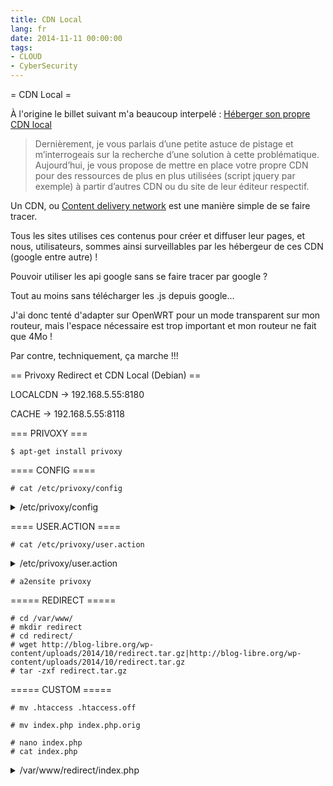 ```yaml
---
title: CDN Local
lang: fr
date: 2014-11-11 00:00:00
tags: 
- CLOUD
- CyberSecurity
---
```


= CDN Local =

À l'origine le billet suivant m'a beaucoup interpelé :
[Héberger son propre CDN local](http://blog-libre.org/index.php/post/2014/10/29/heberger-son-propre-cdn-local)

<blockquote>
Dernièrement, je vous parlais d’une petite astuce de pistage et m’interrogeais sur la recherche d’une solution à cette problématique.
Aujourd’hui, je vous propose de mettre en place votre propre CDN pour des ressources de plus en plus utilisées (script jquery par exemple) à partir d’autres CDN ou du site de leur éditeur respectif.
</blockquote>

Un CDN, ou [Content delivery network](https://fr.wikipedia.org/wiki/Content_delivery_network) est une manière simple de se faire tracer.

Tous les sites utilises ces contenus pour créer et diffuser leur pages, et nous, utilisateurs, sommes ainsi surveillables par les hébergeur de ces CDN (google entre autre) !

Pouvoir utiliser les api google sans se faire tracer par google ?

Tout au moins sans télécharger les .js depuis google…

J'ai donc tenté d'adapter sur OpenWRT pour un mode transparent sur mon routeur, mais l'espace nécessaire est trop important et mon routeur ne fait que 4Mo !

Par contre, techniquement, ça marche !!!

== Privoxy Redirect et CDN Local (Debian) ==

LOCALCDN → 192.168.5.55:8180

CACHE → 192.168.5.55:8118

=== PRIVOXY ===

```
$ apt-get install privoxy
```

==== CONFIG ====

```
# cat /etc/privoxy/config
```

<details>
  <summary>/etc/privoxy/config</summary>
```
confdir /etc/privoxy
logdir /var/log/privoxy/
filterfile default.filter
logfile privoxy.log
actionsfile match-all.action # Actions that are applied to all sites and maybe overruled later on.
actionsfile default.action   # Main actions file
actionsfile user.action   # User customizations
##listen-address  127.0.0.1:8118
listen-address    192.168.5.55:8118
toggle  1
enable-remote-toggle  1
enable-remote-http-toggle  0
enable-edit-actions 1
enforce-blocks 0
buffer-limit 4096
forwarded-connect-retries  0
##accept-intercepted-requests 0
# We will be doing intercepting proxying
accept-intercepted-requests 1
allow-cgi-request-crunching 0
split-large-forms 0
keep-alive-timeout 300
socket-timeout 300
permit-access  192.168.1.0/24
debug   1    # show each GET/POST/CONNECT request
debug   128  # show redirects
debug   4096 # Startup banner and warning
debug   8192 # Errors - *we highly recommended enabling this*
#admin-address privoxy-admin@example.com
#proxy-info-url http://www.example.com/proxy-service.html
```
</details>

==== USER.ACTION ====

```
# cat /etc/privoxy/user.action
```

<details>
  <summary>/etc/privoxy/user.action</summary>
```
#####
##
## LOCAL CDN PROXY
##
#####

# Redirect remote requests to the local version delivered localhost
{ +redirect{s@^http:/[^(.*)]@http://192.168.5.55:8180/index.php?q=$1@} }

# AngularJS
ajax.googleapis.com/ajax/libs/angularjs/[0-9\.]*/angular.min.js

# Dojo
ajax.googleapis.com/ajax/libs/dojo/[0-9\.]*/dojo/dojo.js

# Ext Core
ajax.googleapis.com/ajax/libs/ext\-core/[0-9\.]*/ext\-core.js

# Jquery
ajax.googleapis.com/ajax/libs/jquery/[0-9\.]*/jquery(.min)?.js.*
ajax.aspnetcdn.com/ajax/jQuery/jquery-[0-9\.]*(.min)?.js
cdn.jsdelivr.net/jquery/([0-9\.]*)/jquery(-[0-9\.]*)?(.min)?.js
cdnjs.cloudflare.com/ajax/libs/jquery/[0-9\.]*\-?(rc|beta)?[0-9]?/jquery(.min)?.js

# MooTools
ajax.googleapis.com/ajax/libs/mootools/[0-9\.]*/mootools-yui-compressed.js

# Prototype
ajax.googleapis.com/ajax/libs/prototype/[0-9\.]*/prototype.js

# script.aculo.us
ajax.googleapis.com/ajax/libs/scriptaculous/[0-9\.]*/scriptaculous.js

# SWFObject
ajax.googleapis.com/ajax/libs/swfobject/[0-9\.]*/swfobject.js
cdnjs.cloudflare.com/ajax/libs/swfobject/[0-9\.]*/swfobject.js

# three.js
ajax.googleapis.com/ajax/libs/threejs/r[0-9]*/three.min.js
cdn.jsdelivr.net/threejs/r[0-9]*/three.min.js
cdnjs.cloudflare.com/ajax/libs/three.js/r[0-9]*/three(.min)?.js

# Web Font Loader
ajax.googleapis.com/ajax/libs/webfont/[0-9\.]*/webfont.js
```
</details>

```
# service privoxy restart
```

==== apache2 ====

```
$ apt-get install apache2
$ apt-get install php5-cgi
$ apt-get install php5-curl
```

===== LOCAL CDN =====

```
# cat /etc/apache2/ports.conf
```

```
NameVirtualHost *:8180
Listen 8180
```

```
# cat /etc/apache2/sites-available/privoxy
```

<details>
  <summary>/etc/apache2/sites-available/privoxy</summary>
```
<VirtualHost *:8180>
    ServerAdmin webmaster@localhost

    DocumentRoot /var/www/redirect
    <Directory />
   Options FollowSymLinks
        AllowOverride None
    </Directory>
    <Directory /var/www/redirect>
        Options Indexes FollowSymLinks MultiViews
        AllowOverride None
        Order allow,deny
        allow from all
    </Directory>

    ScriptAlias /cgi-bin/ /usr/lib/cgi-bin/
    <Directory "/usr/lib/cgi-bin">
        AllowOverride None
        Options +ExecCGI -MultiViews +SymLinksIfOwnerMatch
        Order allow,deny
        Allow from all
    </Directory>

    ErrorLog ${APACHE_LOG_DIR}/privoxy_error.log

    # Possible values include: debug, info, notice, warn, error, crit,
    # alert, emerg.
    LogLevel warn

    CustomLog ${APACHE_LOG_DIR}/privoxy_access.log combined
</VirtualHost>
```
</details>

```
# a2ensite privoxy
```

===== REDIRECT =====

```
# cd /var/www/
# mkdir redirect
# cd redirect/
# wget http://blog-libre.org/wp-content/uploads/2014/10/redirect.tar.gz|http://blog-libre.org/wp-content/uploads/2014/10/redirect.tar.gz
# tar -zxf redirect.tar.gz
```

===== CUSTOM =====

```
# mv .htaccess .htaccess.off
```

```
# mv index.php index.php.orig
```

```
# nano index.php
# cat index.php
```

<details>
  <summary>/var/www/redirect/index.php</summary>
```
<?php

//echo '<pre>'.print_r($_SERVER, true).'</pre>';
//die();

// Adresse comunne pour toutes nos redirections
$mainUrl = 'http://'.$_SERVER['SERVER_NAME'].':'.$_SERVER['SERVER_PORT'];

// On rajoute 'http:/' devant l'adresse passée par Privoxy
// Pour déterminer l'url de la ressource que l'on redirige
$requestedUrl = 'http:/'.str_replace('index.php?q=','',$_SERVER['REQUEST_URI']);

// Liste des différents cdn supportés avec leur modèle d'url
$angularjsPatterns = include('patterns/angularjs.php');
$dojoPatterns = include('patterns/dojo.php');
$extcorePatterns = include('patterns/extcore.php');
$jqueryPatterns = include('patterns/jquery.php');
$mootoolsPatterns = include('patterns/mootools.php');
$prototypePatterns = include('patterns/prototype.php');
$scriptaculousPatterns = include('patterns/scriptaculous.php');
$swfobjectPatterns = include('patterns/swfobject.php');
$threejsPatterns = include('patterns/threejs.php');
$webfontPatterns = include('patterns/webfont.php');

/*
Non géré pour le moment, en attente d'une solution viable

jQuery Mobile
    snippet: <link rel="stylesheet" href="//ajax.googleapis.com/ajax/libs/jquerymobile/1.4.3/jquery.mobile.min.css" />
    <script src="//ajax.googleapis.com/ajax/libs/jquerymobile/1.4.3/jquery.mobile.min.js"></script>
    site: http://jquerymobile.com/

jQuery UI
    snippet: <link rel="stylesheet" href="//ajax.googleapis.com/ajax/libs/jqueryui/1.11.2/themes/smoothness/jquery-ui.css" />
    <script src="//ajax.googleapis.com/ajax/libs/jqueryui/1.11.2/jquery-ui.min.js"></script>
    site: http://jqueryui.com/
*/

/* AngularJS
   snippet: <script src="//ajax.googleapis.com/ajax/libs/angularjs/1.2.26/angular.min.js"></script>
   site: http://angularjs.org
*/
if (preg_match('/('.implode('|', $angularjsPatterns).')/i', $requestedUrl, $matches)){
    require_once('classes/angularjs.php');
    $cdn = new Angularjs($matches[2]);
}

/* Dojo
   snippet: <script src="//ajax.googleapis.com/ajax/libs/dojo/1.10.1/dojo/dojo.js"></script>
   site: http://dojotoolkit.org/
*/
if (preg_match('/('.implode('|', $dojoPatterns).')/i', $requestedUrl, $matches)){
    require_once('classes/dojo.php');
    $cdn = new Dojo($matches[2]);
}

/* Ext Core
   snippet: <script src="//ajax.googleapis.com/ajax/libs/ext-core/3.1.0/ext-core.js"></script>
   site: https://www.sencha.com/products/extcore/
*/
if (preg_match('/('.implode('|', $extcorePatterns).')/i', $requestedUrl, $matches)){
    require_once('classes/extcore.php');
    $cdn = new Extcore($matches[2]);
}

/* jQuery
     Marche pour les versions min ou normale => force à télécharger la version min si absente
     snippet: <script src="//ajax.googleapis.com/ajax/libs/jquery/1.11.1/jquery.min.js"></script>
   snippet: <script src="//ajax.googleapis.com/ajax/libs/jquery/2.1.1/jquery.min.js"></script>
   site: http://jquery.com/
*/
if (preg_match('/('.implode('|', $jqueryPatterns).')/i', $requestedUrl, $matches)){
    require_once('classes/jquery.php');
    $cdn = new Jquery($matches[2]);
}

/* MooTools
   snippet: <script src="//ajax.googleapis.com/ajax/libs/mootools/1.5.1/mootools-yui-compressed.js"></script>
   site: http://mootools.net/
*/
if (preg_match('/('.implode('|', $mootoolsPatterns).')/i', $requestedUrl, $matches)){
    require_once('classes/mootools.php');
    $cdn = new Mootools($matches[2]);
}

/* Prototype
   snippet: <script src="//ajax.googleapis.com/ajax/libs/prototype/1.7.2.0/prototype.js"></script>
   site: http://prototypejs.org/
*/
if (preg_match('/('.implode('|', $prototypePatterns).')/i', $requestedUrl, $matches)){
    require_once('classes/prototype.php');
    $cdn = new Prototype($matches[2]);
}

/* script.aculo.us
    snippet: <script src="//ajax.googleapis.com/ajax/libs/scriptaculous/1.9.0/scriptaculous.js"></script>
    site: http://script.aculo.us/
*/
if (preg_match('/('.implode('|', $scriptaculousPatterns).')/i', $requestedUrl, $matches)){
    require_once('classes/scriptaculous.php');
    $cdn = new Scriptaculous($matches[2]);
}

/* SWFObject
   snippet: <script src="//ajax.googleapis.com/ajax/libs/swfobject/2.2/swfobject.js"></script>
   site: http://code.google.com/p/swfobject/
*/
if (preg_match('/('.implode('|', $swfobjectPatterns).')/i', $requestedUrl, $matches)){
    require_once('classes/swfobject.php');
    $cdn = new Swfobject($matches[2]);
}

/* three.js
     Marche pour les versions min ou normale => force à télécharger la version min si absente
   snippet: <script src="//ajax.googleapis.com/ajax/libs/threejs/r67/three.min.js"></script>
   site: http://threejs.org/
*/
if (preg_match('/('.implode('|', $threejsPatterns).')/i', $requestedUrl, $matches)){
    require_once('classes/threejs.php');
    $cdn = new Threejs($matches[2]);
}

/* Web Font Loader
   snippet: <script src="//ajax.googleapis.com/ajax/libs/webfont/1.5.3/webfont.js"></script>
   site: https://github.com/typekit/webfontloader
*/
if (preg_match('/('.implode('|', $webfontPatterns).')/i', $requestedUrl, $matches)){
//echo '<pre>'.print_r($matches, true).'</pre>'; die();
    require_once('classes/webfont.php');
    $cdn = new Webfont($matches[2]);
}

if ($cdn){

    // Fichier local manquant ?
    if (!file_exists($cdn->getFilename())){
    // On télécharge et stocke
   $cdn->get();
    }
    // On redirige vers notre ressource locale
    $requestedUrl = $mainUrl.$cdn->file;

    // On redirige et sort du script
    header("Status: 302 Found", true, 302);
    header("Location: {$requestedUrl}");
}else{
        echo '<pre>';
        echo print_r($_SERVER, true);
        echo "NO MATCH";
        echo $requestedUrl;
        echo $mainURL;
        echo '</pre>';

//        die();
}

?>
```
</details>

```
# chown www-data:www-data -R /var/www/redirect
```

```
# service apache2 restart
```

==== TEST ====

==== LOCAL CDN ====

>> [http://192.168.5.55:8180/index.php](http://192.168.5.55:8180/index.php)

===== PROXY =====

PROXY : 80
192.168.5.55:8118

===== PRIVOXY STATUS =====

>> [http://config.privoxy.org/](http://config.privoxy.org/)

==== DEMO ====

===== ACCESS =====

```
# tail /var/log/apache2/privoxy_access.log
```

<details>
  <summary>/var/log/apache2/privoxy_access.log</summary>
```
192.168.5.55- - [11/Nov/2014:16:36:22 +0100] "GET /index.php?q=ajax.googleapis.com/ajax/libs/swfobject/2.2/swfobject.js HTTP/1.1" 302 384 "-" "Mozilla/5.0 (X11; Linux x86_64; rv:33.0) Gecko/20100101 Firefox/33.0"\\
192.168.5.55- - [11/Nov/2014:16:36:22 +0100] "GET /libs/swfobject/2.2/swfobject.js HTTP/1.1" 404 515 "-" "Mozilla/5.0 (X11; Linux x86_64; rv:33.0) Gecko/20100101 Firefox/33.0"\\
192.168.5.55- - [11/Nov/2014:16:36:22 +0100] "GET /index.php?q=ajax.googleapis.com/ajax/libs/jquery/1.8.2/jquery.min.js HTTP/1.1" 302 384 "-" "Mozilla/5.0 (X11; Linux x86_64; rv:33.0) Gecko/20100101 Firefox/33.0"\\
192.168.5.55- - [11/Nov/2014:16:36:22 +0100] "GET /libs/jquery/1.8.2/jquery.min.js HTTP/1.1" 404 516 "-" "Mozilla/5.0 (X11; Linux x86_64; rv:33.0) Gecko/20100101 Firefox/33.0"\\
192.168.5.55- - [11/Nov/2014:16:36:22 +0100] "GET /index.php?q=ajax.googleapis.com/ajax/libs/swfobject/2.2/swfobject.js HTTP/1.1" 302 383 "-" "Mozilla/5.0 (X11; Linux x86_64; rv:33.0) Gecko/20100101 Firefox/33.0"\\
192.168.5.55- - [11/Nov/2014:16:36:22 +0100] "GET /libs/swfobject/2.2/swfobject.js HTTP/1.1" 404 514 "-" "Mozilla/5.0 (X11; Linux x86_64; rv:33.0) Gecko/20100101 Firefox/33.0"\\
192.168.5.55- - [11/Nov/2014:16:38:05 +0100] "GET /index.php?q=ajax.googleapis.com/ajax/libs/swfobject/2.2/swfobject.js HTTP/1.1" 302 384 "-" "Mozilla/5.0 (X11; Linux x86_64; rv:33.0) Gecko/20100101 Firefox/33.0"\\
192.168.5.55- - [11/Nov/2014:16:38:05 +0100] "GET /libs/swfobject/2.2/swfobject.js HTTP/1.1" 200 4299 "-" "Mozilla/5.0 (X11; Linux x86_64; rv:33.0) Gecko/20100101 Firefox/33.0"\\
192.168.5.55- - [11/Nov/2014:16:38:05 +0100] "GET /index.php?q=ajax.googleapis.com/ajax/libs/jquery/1.8.2/jquery.min.js HTTP/1.1" 302 384 "-" "Mozilla/5.0 (X11; Linux x86_64; rv:33.0) Gecko/20100101 Firefox/33.0"\\
192.168.5.55- - [11/Nov/2014:16:38:06 +0100] "GET /libs/jquery/1.8.2/jquery.min.js HTTP/1.1" 200 33753 "-" "Mozilla/5.0 (X11; Linux x86_64; rv:33.0) Gecko/20100101 Firefox/33.0"
```
</details>

===   ===

=== PROXY ===

```
# tail /var/log/privoxy/privoxy.log
```

<details>
  <summary>/var/log/privoxy/privoxy.log</summary>
```
2014-11-11 16:47:12.233 b3d52470 Redirect: pcrs command "s@^http:/[^(.*)]@http://192.168.5.55:8180/index.php?q=$1@" changed "http://ajax.googleapis.com/ajax/libs/swfobject/2.2/swfobject.js" to "http://192.168.5.55:8180/index.php?q=ajax.googleapis.com/ajax/libs/swfobject/2.2/swfobject.js" (1 hit).
2014-11-11 16:47:12.233 b4d52470 Redirect: pcrs command "s@^http:/[^(.*)]@http://192.168.5.55:8180/index.php?q=$1@" changed "http://ajax.googleapis.com/ajax/libs/jquery/1.8.2/jquery.min.js" to "http://192.168.5.55:8180/index.php?q=ajax.googleapis.com/ajax/libs/jquery/1.8.2/jquery.min.js" (1 hit).
2014-11-11 16:47:12.234 b3d52470 Redirect: New URL is: http://192.168.5.55:8180/index.php?q=ajax.googleapis.com/ajax/libs/swfobject/2.2/swfobject.js
2014-11-11 16:47:12.234 b4d52470 Redirect: New URL is: http://192.168.5.55:8180/index.php?q=ajax.googleapis.com/ajax/libs/jquery/1.8.2/jquery.min.js
2014-11-11 16:47:12.296 b4d52470 Request: 192.168.5.55:8180/index.php?q=ajax.googleapis.com/ajax/libs/jquery/1.8.2/jquery.min.js
2014-11-11 16:47:12.296 b3d52470 Request: 192.168.5.55:8180/index.php?q=ajax.googleapis.com/ajax/libs/swfobject/2.2/swfobject.js
2014-11-11 16:47:12.314 b4d52470 Request: 192.168.5.55:8180/libs/swfobject/2.2/swfobject.js
2014-11-11 16:47:12.316 b3d52470 Request: 192.168.5.55:8180/libs/jquery/1.8.2/jquery.min.js
```
</details>

=== CACHE ===

```
# ls /var/www/redirect/libs/ -R
```

<details>
  <summary>/var/log/privoxy/privoxy.log</summary>
```
/var/www/redirect/libs/:
jquery    swfobject

/var/www/redirect/libs/jquery:
1.8.2

/var/www/redirect/libs/jquery/1.8.2:
jquery.min.js

/var/www/redirect/libs/swfobject:
2.2

/var/www/redirect/libs/swfobject/2.2:
swfobject.js
```
</details>

==== Utilisation avec Firefox ====

Pour le mode proxy non transparent, définir l'IP et le port de privoxy :
```
PROXY (HTTP uniquement) -> 192.168.5.55
PORT -> 8118
```
et ajouter les exclusions du réseau local :
```
localhost, 127.0.0.1, local, 192.168.5.0/24
```